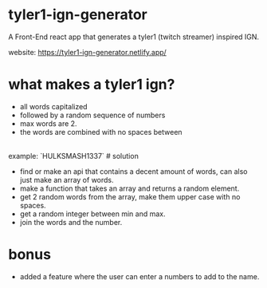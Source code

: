 # tyler1-ign-generator

A Front-End react app that generates a tyler1 (twitch streamer) inspired IGN.

website: https://tyler1-ign-generator.netlify.app/

# what makes a tyler1 ign?

- all words capitalized
- followed by a random sequence of numbers
- max words are 2.
- the words are combined with no spaces between
 <br />
  example: `HULKSMASH1337`
# solution

- find or make an api that contains a decent amount of words, can also just make an array of words.
- make a function that takes an array and returns a random element.
- get 2 random words from the array, make them upper case with no spaces.
- get a random integer between min and max.
- join the words and the number.

# bonus
- added a feature where the user can enter a numbers to add to the name.
